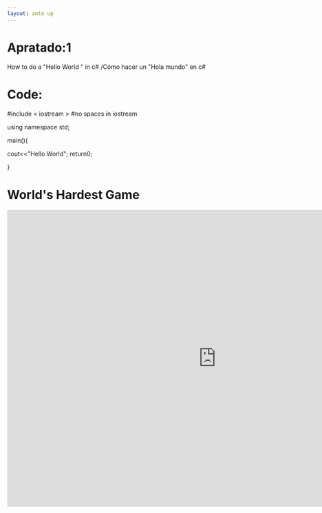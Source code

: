 ```yaml
---
layout: ante up
---
```


# Apratado:1
How to do a "Hello World " in c# /Cómo hacer un "Hola mundo" en c#

# Code:

 #include < iostream >  #no spaces in iostream
 
 using namespace std;
 
 main(){
 
 cout<<"Hello World";
 	return0;
 
 }
 
# World's Hardest Game
<iframe src="https://www.juegosjuegos.com/embed/impossible-game" width="970" height="690" marginwidth="0" marginheight="0" hspace="0" vspace="0" frameborder="0" scrolling="no" webkitallowfullscreen="true" mozallowfullscreen="true" msallowfullscreen="true" allowfullscreen="true" />




```
The final element.
```
